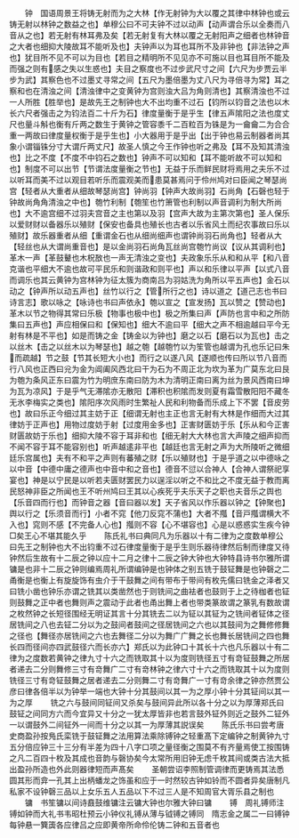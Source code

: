 <!-- { "loadSidebar": true } -->
　　钟　国语周景王将铸无射而为之大林【作无射钟为大以覆之其律中林钟也或云铸无射以林钟之数益之也】单穆公曰不可夫钟不过以动声【动声谓合乐以全奏而八音从之也】若无射有林耳弗及矣【若无射复有大林以覆之无射阳声之细者也林钟音之大者也细抑大陵故耳不能听及也】夫钟声以为耳也耳所不及非钟也【非法钟之声也】犹目所不见不可以为目也【若目之精明所不见见亦不可施以目也耳目所不能及而强之则有感之失以生惑也】夫目之察度也不过步武尺寸之间【六尺为步贾云半步为武】其察色也不过墨丈寻常之间【五尺为墨倍墨为丈八尺为寻倍寻为常】耳之察和也在清浊之间【清浊律中之变黄钟为宫则浊大吕为角则清也】其察清浊也不过一人所胜【胜举也】是故先王之制钟也大不出均重不过石【钧所以钧音之法也以木长六尺者强击之为钧法百二十斤为石】律度量衡于是乎生【律五声隂阳之法也度丈尺也量斗斛也衡有斤两之数生于黄钟之管容黍千二百粒百为铢是为一龠龠二为合合重一两故曰律度量权衡于是乎生也】小大器用于是乎出【出于钟也易云制器者尚其象小谓锱铢分寸大谓斤两丈尺】故圣人慎之今王作钟也听之弗及【耳不及知其清浊也】比之不度【不度不中钧石之数也】钟声不可以知和【耳不能听故不可以知和也】制度不可以出节【节谓法度量衡之节也】无益于乐而鲜民财将焉用之夫乐不过以听耳而美不过以观目若听乐而震观美而患莫甚焉问于伶州鸠对曰臣闻之琴瑟尚宫【轻者从大重者从细故琴瑟尚宫】钟尚羽【钟声大故尚羽】石尚角【石磬也轻于钟故尚角角清浊之中也】匏竹利制【匏笙也竹箫管也利制以声音调利为制大所尚也】大不逾宫细不过羽夫宫音之主也第以及羽【宫声大故为主第次第也】圣人保乐以爱财财以备器乐以殖财【保安也备具也殖长也古者以乐省风土而纪农事故曰乐以殖财】故乐器重者从细【重谓金石也从细尚细声也谓钟尚羽石尚角也】轻者从大【轻丝也从大谓尚重音也】是以金尚羽石尚角瓦丝尚宫匏竹尚议【议从其调利也】革木一声【革鼓鼙也木柷敔也一声无清浊之变也】夫政象乐乐从和和从平【和八音克谐也平细大不逾也故可平民乐和则谐政和则平也】声以和乐律以平声【以式八音而调乐也其云黄钟为宫林钟为征太簇为商南吕为羽姑洗为角所以平五声也】金石以动之【钟声所以动五声也】丝竹以行之【管所行之也】诗以道之【道己志也书曰诗言志】歌以咏之【咏诗也书曰声依永】匏以宣之【宣发扬】瓦以赞之【赞动也】革木以节之物得其常曰乐极【物事也极中也】极之所集曰声【声防也言中和之所防集曰五声也】声应相保曰和【保知也】细大不逾曰平【细大之声不相逾越曰平今无射有林是不平也】如是而铸之金【铸金以为钟也】磨之以石【磨石以为瓦也】击之以丝木【击之以丝木以为琴瑟也】越之匏【越匏竹以为笙管也越谓为孔也乐记曰朱而疏越】节之鼓【节其长短大小也】而行之以遂八风【遂顺也传曰所以节八音而行八风也正西曰兊为金为阊阖风西北曰干为石为不周正北为坎为革为广莫东北曰艮为匏为条风正东曰震为竹为明庶东南曰防为木为清明正南曰离为丝为景风西南曰坤为瓦为凉风】于是乎气无滞隂亦无散阳【滞积也积隂而发则夏有霜雪散阳阳不藏冬无氷李梅实之类也】隂阳序次风雨时生繁祉人民和利物备而乐成上下不罢【音皮劳也】故曰乐正今细过其主妨于正【细谓无射也主正也言无射有大林是作细而大过其律妨于正声也】用物过度妨于射【过度用金多也】正害财匮妨于乐【乐从和今正害财匮故妨于乐也】细抑大陵不容于耳非和也【细无射大大林也言大声陵之细声抑而不闻不容于耳不能容别也】听声越逺非平也【越廷也言无射之声为大所陵听之微细廷乐宫属也】夫有不和平之声则有蕃殖之财【乐以殖财也】于是乎道之以中德咏之以中音【中德中庸之德声也中音中和之音也】德音不愆以合神人【合神人谓祭祀享宴也】神是以宁民是以听若夫匮财罢民力以逞淫以听之不和比之不度无益于教而离民怒神非臣之所闻也王不听州鸠曰王其以心疾死乎夫乐天子之职也夫音乐之舆也【乐音四而行也】而钟音之器【音曰器以发】天子省风以作乐器以钟之【钟聚也】舆以行之【乐须音而行】小者不窕【他刀反窕不蒲也】大者不摦【音戸摦谓横大不入也】窕则不感【不完备人心也】摦则不容【心不堪容也】心是以惑惑实生疾今钟□矣王心不堪其能久乎
　　陈氏礼书曰典同凡为乐器以十有二律为之度数单穆公曰先王之制钟也大不出钧重不过石律度量衡于是乎生则乐器待律然后制而律度又待钟然后生故有十二辰之钟以应十二月之律十二辰之钟大钟也大钟特县诗书尔雅所谓镛是也非十二辰之钟则编焉周礼所谓编钟是也钟体之别五铣于鼓钲舞是也钟磬之二甬衡是也衡上有旋旋饰有虫介于干鼓舞之间有带布于带间有枚先儒曰铣金之泽者又曰铣小凿也钟乐亦谓之铣其以类凿然也于则铣间之曲袪者也鼓则于上之待枷者也钲则鼓舞之正中者也舞则声之震动于此者也甬出舞上者也带类篆故谓之篆乳有数故谓之枚然钟之长短径围经无明证其言十分其铣去二以为钲以其钲为之铣间者钲体之径居铣间之八也去钲二分以为之鼓间者鼓间之径居铣间之六也以其鼓间为之舞修修舞之径也【舞径亦居铣间之六也去舞径二分以为舞广广舞之长也舞长居铣间之四也舞长四而径间亦四武鼓径六而长亦六】郑氏以为此钟口十其长十六也凡乐器以十有二律为之度数若黄钟之律九寸十六之而铣取其十以为度则铣径五寸有竒钲鼓舞之所居者递去二分则舞修三寸有竒舞广二寸有竒林钟之律六寸十六之而铣取其十以为度则铣径三寸有竒钲鼓舞之居者递去二分则舞二寸有竒舞广一寸有竒余律之钟亦然贾公彦曰律各倍半以为钟举一端也大钟十分其鼓间以其一为之厚小钟十分其钲间以其一为之厚
　　铣之六与鼓间同钲间又杀矣与鼓间异此所以各十分之以为厚薄郑氏曰鼓钲之间同方六而今宜异又十分之一犹太厚皆非也若言鼓外钲外则近之鼓外二钲外一以谓鼓外二间钲外一间而十分之以其一为厚薄其説误矣
　　陈氏乐书曰尝考唐史商盈孙按鳬氏栾铣于鼓钲舞之法用算法乘除镈钟之轻重髙下定编钟之制黄钟九寸五分倍应钟三十三分有半差为四十八字口项之量径衡之围莫不有齐量焉使工按围铸之凡二百四十枚及其成也音韵与磬协矣今太常所用旧钟无虑千枚其间或类古法大抵出盈孙所造也外此则器律短而声髙矣
　　圣朝尝诏李照制管调律而更铸焉其法悉圆其形而弇一孔其上出柄蟠龙之饰虽和应于一时然较古钟如铃而不圆者异矣唐制凡私家不设钟磬三品以上女乐五人五品以下不过三人是不知周官大胥乐县之制也
　　镛　书笙镛以间诗鼖鼓维镛注云镛大钟也尔雅大钟曰镛
　　镈　周礼镈师注镈如钟而大礼书韦昭杜预云小钟仪礼镈从薄与钺镈之镈同　隋志金之属二一曰镈钟每钟悬一簨簴各应律吕之应即黄帝所命伶伦铸二钟和五音者也
